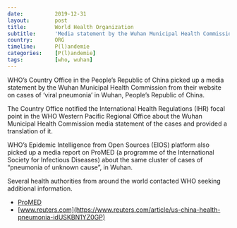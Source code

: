 ```yaml
---
date:          2019-12-31
layout:        post
title:         World Health Organization
subtitle:      'Media statement by the Wuhan Municipal Health Commission'
country:       ORG
timeline:      P(l)andemie
categories:    [P(l)andemie]
tags:          [who, wuhan]
---
```

WHO’s Country Office in the People’s Republic of China picked up a media statement by the Wuhan Municipal Health Commission from their website on cases of ‘viral pneumonia’ in Wuhan, People’s Republic of China.

The Country Office notified the International Health Regulations (IHR) focal point in the WHO Western Pacific Regional Office about the Wuhan Municipal Health Commission media statement of the cases and provided a translation of it.

WHO’s Epidemic Intelligence from Open Sources (EIOS) platform also picked up a media report on ProMED (a programme of the International Society for Infectious Diseases) about the same cluster of cases of “pneumonia of unknown cause”, in Wuhan.

Several health authorities from around the world contacted WHO seeking additional information.

 * [ProMED](https://promedmail.org/promed-post/?id=6864153%20#COVID19)
 * [www.reuters.com](https://www.reuters.com/article/us-china-health-pneumonia-idUSKBN1YZ0GP)
